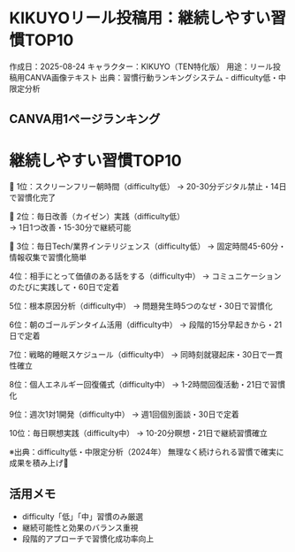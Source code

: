# KIKUYOリール投稿用：継続しやすい習慣TOP10

作成日：2025-08-24
キャラクター：KIKUYO（TEN特化版）
用途：リール投稿用CANVA画像テキスト
出典：習慣行動ランキングシステム - difficulty低・中限定分析

## CANVA用1ページランキング

# 継続しやすい習慣TOP10

🥇 1位：スクリーンフリー朝時間（difficulty低）
   → 20-30分デジタル禁止・14日で習慣化完了

🥈 2位：毎日改善（カイゼン）実践（difficulty低）  
   → 1日1つ改善・15-30分で継続可能

🥉 3位：毎日Tech/業界インテリジェンス（difficulty低）
   → 固定時間45-60分・情報収集で習慣化簡単

4位：相手にとって価値のある話をする（difficulty中）
    → コミュニケーションのたびに実践して・60日で定着

5位：根本原因分析（difficulty中）
    → 問題発生時5つのなぜ・30日で習慣化

6位：朝のゴールデンタイム活用（difficulty中）
    → 段階的15分早起きから・21日で定着

7位：戦略的睡眠スケジュール（difficulty中）
    → 同時刻就寝起床・30日で一貫性確立

8位：個人エネルギー回復儀式（difficulty中）
    → 1-2時間回復活動・21日で習慣化

9位：週次1対1開発（difficulty中）
    → 週1回個別面談・30日で定着

10位：毎日瞑想実践（difficulty中）
     → 10-20分瞑想・21日で継続習慣確立

※出典：difficulty低・中限定分析（2024年）
無理なく続けられる習慣で確実に成果を積み上げ🔄

## 活用メモ
- difficulty「低」「中」習慣のみ厳選
- 継続可能性と効果のバランス重視
- 段階的アプローチで習慣化成功率向上